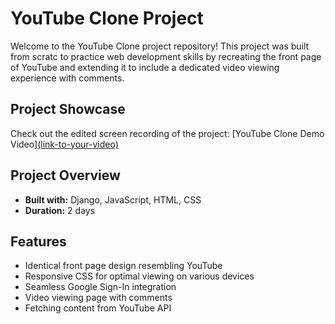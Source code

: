 # YouTube Clone Project

Welcome to the YouTube Clone project repository! This project was built from scratc to practice web development skills by recreating the front page of YouTube and extending it to include a dedicated video viewing experience with comments.

## Project Showcase

Check out the edited screen recording of the project: [YouTube Clone Demo Video][(link-to-your-video)](https://youtu.be/NxVQ8UK-GCE)

## Project Overview

- **Built with:** Django, JavaScript, HTML, CSS
- **Duration:** 2 days

## Features

- Identical front page design resembling YouTube
- Responsive CSS for optimal viewing on various devices
- Seamless Google Sign-In integration
- Video viewing page with comments
- Fetching content from YouTube API




